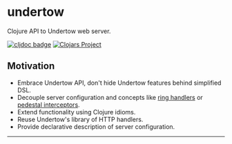# undertow

Clojure API to Undertow web server.

[![cljdoc badge](https://cljdoc.org/badge/com.github.strojure/undertow)](https://cljdoc.org/d/com.github.strojure/undertow)
[![Clojars Project](https://img.shields.io/clojars/v/com.github.strojure/undertow.svg)](https://clojars.org/com.github.strojure/undertow)

## Motivation

- Embrace Undertow API, don't hide Undertow features behind simplified DSL.
- Decouple server configuration and concepts like [ring handlers]
  or [pedestal interceptors].
- Extend functionality using Clojure idioms.
- Reuse Undertow's library of HTTP handlers.
- Provide declarative description of server configuration.

---

[ring handlers]: https://github.com/ring-clojure/ring/wiki/Concepts#handlers

[pedestal interceptors]: http://pedestal.io/reference/interceptors
